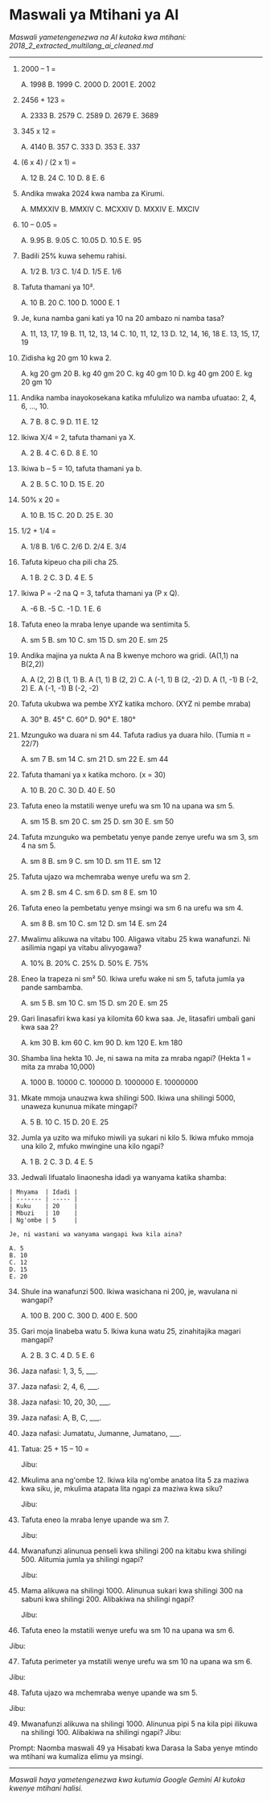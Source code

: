 # Maswali ya Mtihani ya AI
*Maswali yametengenezwa na AI kutoka kwa mtihani: 2018_2_extracted_multilang_ai_cleaned.md*

---

1.  2000 – 1 =

    A. 1998
    B. 1999
    C. 2000
    D. 2001
    E. 2002

2.  2456 + 123 =

    A. 2333
    B. 2579
    C. 2589
    D. 2679
    E. 3689

3.  345 x 12 =

    A. 4140
    B. 357
    C. 333
    D. 353
    E. 337

4.  (6 x 4) / (2 x 1) =

    A. 12
    B. 24
    C. 10
    D. 8
    E. 6

5.  Andika mwaka 2024 kwa namba za Kirumi.

    A. MMXXIV
    B. MMXIV
    C. MCXXIV
    D. MXXIV
    E. MXCIV

6.  10 – 0.05 =

    A. 9.95
    B. 9.05
    C. 10.05
    D. 10.5
    E. 95

7.  Badili 25% kuwa sehemu rahisi.

    A. 1/2
    B. 1/3
    C. 1/4
    D. 1/5
    E. 1/6

8.  Tafuta thamani ya 10².

    A. 10
    B. 20
    C. 100
    D. 1000
    E. 1

9.  Je, kuna namba gani kati ya 10 na 20 ambazo ni namba tasa?

    A. 11, 13, 17, 19
    B. 11, 12, 13, 14
    C. 10, 11, 12, 13
    D. 12, 14, 16, 18
    E. 13, 15, 17, 19

10. Zidisha kg 20 gm 10 kwa 2.

    A. kg 20 gm 20
    B. kg 40 gm 20
    C. kg 40 gm 10
    D. kg 40 gm 200
    E. kg 20 gm 10

11. Andika namba inayokosekana katika mfululizo wa namba ufuatao: 2, 4, 6, ..., 10.

    A. 7
    B. 8
    C. 9
    D. 11
    E. 12

12. Ikiwa X/4 = 2, tafuta thamani ya X.

    A. 2
    B. 4
    C. 6
    D. 8
    E. 10

13. Ikiwa b – 5 = 10, tafuta thamani ya b.

    A. 2
    B. 5
    C. 10
    D. 15
    E. 20

14. 50% x 20 =

    A. 10
    B. 15
    C. 20
    D. 25
    E. 30

15. 1/2 + 1/4 =

    A. 1/8
    B. 1/6
    C. 2/6
    D. 2/4
    E. 3/4

16. Tafuta kipeuo cha pili cha 25.

    A. 1
    B. 2
    C. 3
    D. 4
    E. 5

17. Ikiwa P = -2 na Q = 3, tafuta thamani ya (P x Q).

    A. -6
    B. -5
    C. -1
    D. 1
    E. 6

18. Tafuta eneo la mraba lenye upande wa sentimita 5.

    A. sm 5
    B. sm 10
    C. sm 15
    D. sm 20
    E. sm 25

19. Andika majina ya nukta A na B kwenye mchoro wa gridi. (A(1,1) na B(2,2))

    A. A (2, 2) B (1, 1)
    B. A (1, 1) B (2, 2)
    C. A (-1, 1) B (2, -2)
    D. A (1, -1) B (-2, 2)
    E. A (-1, -1) B (-2, -2)

20. Tafuta ukubwa wa pembe XYZ katika mchoro. (XYZ ni pembe mraba)

    A. 30°
    B. 45°
    C. 60°
    D. 90°
    E. 180°

21. Mzunguko wa duara ni sm 44. Tafuta radius ya duara hilo. (Tumia π = 22/7)

    A. sm 7
    B. sm 14
    C. sm 21
    D. sm 22
    E. sm 44

22. Tafuta thamani ya x katika mchoro. (x = 30)

    A. 10
    B. 20
    C. 30
    D. 40
    E. 50

23. Tafuta eneo la mstatili wenye urefu wa sm 10 na upana wa sm 5.

    A. sm 15
    B. sm 20
    C. sm 25
    D. sm 30
    E. sm 50

24. Tafuta mzunguko wa pembetatu yenye pande zenye urefu wa sm 3, sm 4 na sm 5.

    A. sm 8
    B. sm 9
    C. sm 10
    D. sm 11
    E. sm 12

25. Tafuta ujazo wa mchemraba wenye urefu wa sm 2.

    A. sm 2
    B. sm 4
    C. sm 6
    D. sm 8
    E. sm 10

26. Tafuta eneo la pembetatu yenye msingi wa sm 6 na urefu wa sm 4.

    A. sm 8
    B. sm 10
    C. sm 12
    D. sm 14
    E. sm 24

27. Mwalimu alikuwa na vitabu 100. Aligawa vitabu 25 kwa wanafunzi. Ni asilimia ngapi ya vitabu alivyogawa?

    A. 10%
    B. 20%
    C. 25%
    D. 50%
    E. 75%

28. Eneo la trapeza ni sm² 50. Ikiwa urefu wake ni sm 5, tafuta jumla ya pande sambamba.

    A. sm 5
    B. sm 10
    C. sm 15
    D. sm 20
    E. sm 25

29. Gari linasafiri kwa kasi ya kilomita 60 kwa saa. Je, litasafiri umbali gani kwa saa 2?

    A. km 30
    B. km 60
    C. km 90
    D. km 120
    E. km 180

30. Shamba lina hekta 10. Je, ni sawa na mita za mraba ngapi? (Hekta 1 = mita za mraba 10,000)

    A. 1000
    B. 10000
    C. 100000
    D. 1000000
    E. 10000000

31. Mkate mmoja unauzwa kwa shilingi 500. Ikiwa una shilingi 5000, unaweza kununua mikate mingapi?

    A. 5
    B. 10
    C. 15
    D. 20
    E. 25

32. Jumla ya uzito wa mifuko miwili ya sukari ni kilo 5. Ikiwa mfuko mmoja una kilo 2, mfuko mwingine una kilo ngapi?

    A. 1
    B. 2
    C. 3
    D. 4
    E. 5

33.  Jedwali lifuatalo linaonesha idadi ya wanyama katika shamba:

    | Mnyama  | Idadi |
    | ------- | ----- |
    | Kuku    | 20    |
    | Mbuzi   | 10    |
    | Ng'ombe | 5     |

    Je, ni wastani wa wanyama wangapi kwa kila aina?

    A. 5
    B. 10
    C. 12
    D. 15
    E. 20

34. Shule ina wanafunzi 500. Ikiwa wasichana ni 200, je, wavulana ni wangapi?

    A. 100
    B. 200
    C. 300
    D. 400
    E. 500

35. Gari moja linabeba watu 5. Ikiwa kuna watu 25, zinahitajika magari mangapi?

    A. 2
    B. 3
    C. 4
    D. 5
    E. 6

36. Jaza nafasi: 1, 3, 5, \_\_\_.

37. Jaza nafasi: 2, 4, 6, \_\_\_.

38. Jaza nafasi: 10, 20, 30, \_\_\_.

39. Jaza nafasi: A, B, C, \_\_\_.

40. Jaza nafasi: Jumatatu, Jumanne, Jumatano, \_\_\_.

41. Tatua: 25 + 15 – 10 =

    Jibu:

42. Mkulima ana ng'ombe 12. Ikiwa kila ng'ombe anatoa lita 5 za maziwa kwa siku, je, mkulima atapata lita ngapi za maziwa kwa siku?

    Jibu:

43. Tafuta eneo la mraba lenye upande wa sm 7.

    Jibu:

44. Mwanafunzi alinunua penseli kwa shilingi 200 na kitabu kwa shilingi 500. Alitumia jumla ya shilingi ngapi?

    Jibu:

45. Mama alikuwa na shilingi 1000. Alinunua sukari kwa shilingi 300 na sabuni kwa shilingi 200. Alibakiwa na shilingi ngapi?

    Jibu:

46. Tafuta eneo la mstatili wenye urefu wa sm 10 na upana wa sm 6.

   Jibu:

47. Tafuta perimeter ya mstatili wenye urefu wa sm 10 na upana wa sm 6.

   Jibu:

48. Tafuta ujazo wa mchemraba wenye upande wa sm 5.

   Jibu:

49. Mwanafunzi alikuwa na shilingi 1000. Alinunua pipi 5 na kila pipi ilikuwa na shilingi 100. Alibakiwa na shilingi ngapi?
   Jibu:

Prompt: Naomba maswali 49 ya Hisabati kwa Darasa la Saba yenye mtindo wa mtihani wa kumaliza elimu ya msingi.

---
*Maswali haya yametengenezwa kwa kutumia Google Gemini AI kutoka kwenye mtihani halisi.*
